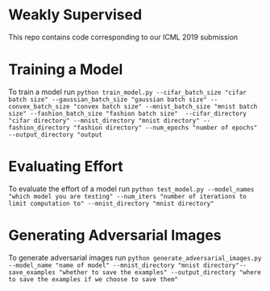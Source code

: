# Weakly Supervised

This repo contains code corresponding to our ICML 2019 submission
# Training a Model
To train a model run `python train_model.py --cifar_batch_size "cifar batch size" --gaussian_batch_size "gaussian batch size" --convex_batch_size "convex batch size" --mnist_batch_size "mnist batch size" --fashion_batch_size "fashion batch size"  --cifar_directory "cifar directory" --mnist_directory "mnist directory" --fashion_directory "fashion directory" --num_epochs "number of epochs" --output_directory "output`

# Evaluating Effort
To evaluate the effort of a model run `python test_model.py --model_names "which model you are testing" --num_iters "number of iterations to limit computation to" --mnist_directory "mnist directory"`

# Generating Adversarial Images
To generate adversarial images run `python generate_adversarial_images.py --model_name "name of model" --mnist_directory "mnist directory"--save_examples "whether to save the examples" --output_directory "where to save the examples if we choose to save them"`
